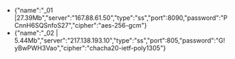 - {"name":"_01 |27.39Mb","server":"167.88.61.50","type":"ss","port":8090,"password":"PCnnH6SQSnfoS27","cipher":"aes-256-gcm"}
- {"name":"_02 | 5.44Mb","server":"217.138.193.10","type":"ss","port":805,"password":"G!yBwPWH3Vao","cipher":"chacha20-ietf-poly1305"}
